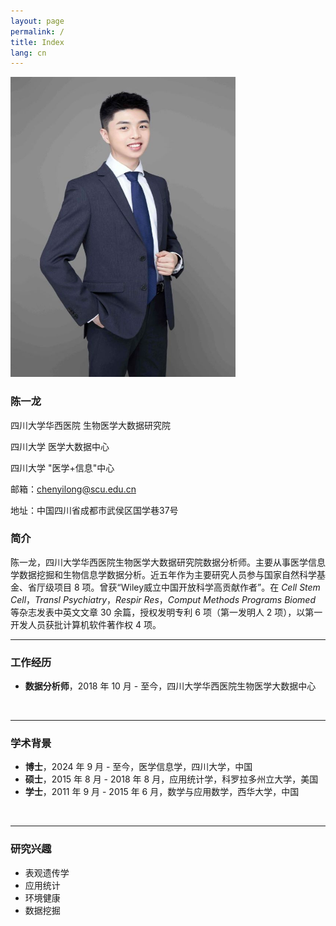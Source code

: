 ```yaml
---
layout: page
permalink: /
title: Index
lang: cn
---
```


<img src="/images/chenyilong.jpg" class="floatpic" width="360" height="480">

### **陈一龙**

四川大学华西医院 生物医学大数据研究院<br>

四川大学 医学大数据中心<br>

四川大学 "医学+信息"中心<br>

邮箱：chenyilong@scu.edu.cn<br>

地址：中国四川省成都市武侯区国学巷37号<br>

### 简介

陈一龙，四川大学华西医院生物医学大数据研究院数据分析师。主要从事医学信息学数据挖掘和生物信息学数据分析。近五年作为主要研究人员参与国家自然科学基金、省厅级项目 8 项。曾获“Wiley威立中国开放科学高贡献作者”。在 *Cell Stem Cell*，*Transl Psychiatry*，*Respir Res*，*Comput Methods Programs Biomed* 等杂志发表中英文文章 30 余篇，授权发明专利 6 项（第一发明人 2 项），以第一开发人员获批计算机软件著作权 4 项。<br>

---

### 工作经历

- **数据分析师**，2018 年 10 月 - 至今，四川大学华西医院生物医学大数据中心
<br>

---

### 学术背景

- **博士**，2024 年 9 月 - 至今，医学信息学，四川大学，中国
- **硕士**，2015 年 8 月 - 2018 年 8 月，应用统计学，科罗拉多州立大学，美国
- **学士**，2011 年 9 月 - 2015 年 6 月，数学与应用数学，西华大学，中国
<br>

---

### 研究兴趣

- 表观遗传学
- 应用统计
- 环境健康
- 数据挖掘

<br>
